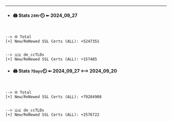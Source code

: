

---
- #### 🖨️ **Stats** `24Hr`⏲️ ➼ 2024_09_27
```console


--> 🌐 Total
[+] New/ReNewed SSL Certs (ALL): +5247351


--> 🇩🇪 de_ccTLDs
[+] New/ReNewed SSL Certs (ALL): +157485

```

- #### 🖨️ **Stats** `7Days`⏲️ ➼ 2024_09_27 <--> 2024_09_20
```console


--> 🌐 Total
[+] New/ReNewed SSL Certs (ALL): +79284908


--> 🇩🇪 de_ccTLDs
[+] New/ReNewed SSL Certs (ALL): +2576722

```

